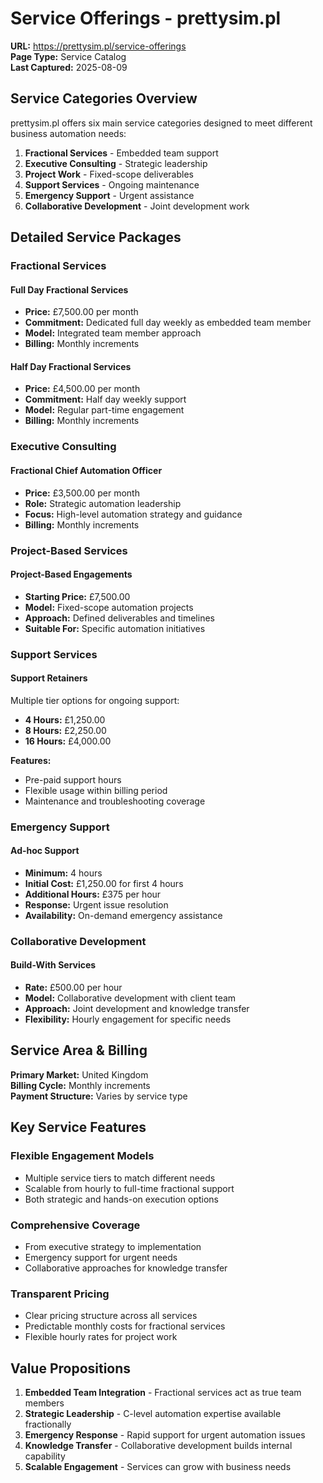 # Service Offerings - prettysim.pl

**URL:** https://prettysim.pl/service-offerings  
**Page Type:** Service Catalog  
**Last Captured:** 2025-08-09

## Service Categories Overview

prettysim.pl offers six main service categories designed to meet different business automation needs:

1. **Fractional Services** - Embedded team support
2. **Executive Consulting** - Strategic leadership
3. **Project Work** - Fixed-scope deliverables
4. **Support Services** - Ongoing maintenance
5. **Emergency Support** - Urgent assistance
6. **Collaborative Development** - Joint development work

## Detailed Service Packages

### Fractional Services

#### Full Day Fractional Services
- **Price:** £7,500.00 per month
- **Commitment:** Dedicated full day weekly as embedded team member
- **Model:** Integrated team member approach
- **Billing:** Monthly increments

#### Half Day Fractional Services
- **Price:** £4,500.00 per month
- **Commitment:** Half day weekly support
- **Model:** Regular part-time engagement
- **Billing:** Monthly increments

### Executive Consulting

#### Fractional Chief Automation Officer
- **Price:** £3,500.00 per month
- **Role:** Strategic automation leadership
- **Focus:** High-level automation strategy and guidance
- **Billing:** Monthly increments

### Project-Based Services

#### Project-Based Engagements
- **Starting Price:** £7,500.00
- **Model:** Fixed-scope automation projects
- **Approach:** Defined deliverables and timelines
- **Suitable For:** Specific automation initiatives

### Support Services

#### Support Retainers
Multiple tier options for ongoing support:

- **4 Hours:** £1,250.00
- **8 Hours:** £2,250.00  
- **16 Hours:** £4,000.00

**Features:**
- Pre-paid support hours
- Flexible usage within billing period
- Maintenance and troubleshooting coverage

### Emergency Support

#### Ad-hoc Support
- **Minimum:** 4 hours
- **Initial Cost:** £1,250.00 for first 4 hours
- **Additional Hours:** £375 per hour
- **Response:** Urgent issue resolution
- **Availability:** On-demand emergency assistance

### Collaborative Development

#### Build-With Services
- **Rate:** £500.00 per hour
- **Model:** Collaborative development with client team
- **Approach:** Joint development and knowledge transfer
- **Flexibility:** Hourly engagement for specific needs

## Service Area & Billing

**Primary Market:** United Kingdom  
**Billing Cycle:** Monthly increments  
**Payment Structure:** Varies by service type

## Key Service Features

### Flexible Engagement Models
- Multiple service tiers to match different needs
- Scalable from hourly to full-time fractional support
- Both strategic and hands-on execution options

### Comprehensive Coverage
- From executive strategy to implementation
- Emergency support for urgent needs
- Collaborative approaches for knowledge transfer

### Transparent Pricing
- Clear pricing structure across all services
- Predictable monthly costs for fractional services
- Flexible hourly rates for project work

## Value Propositions

1. **Embedded Team Integration** - Fractional services act as true team members
2. **Strategic Leadership** - C-level automation expertise available fractionally
3. **Emergency Response** - Rapid support for urgent automation issues
4. **Knowledge Transfer** - Collaborative development builds internal capability
5. **Scalable Engagement** - Services can grow with business needs